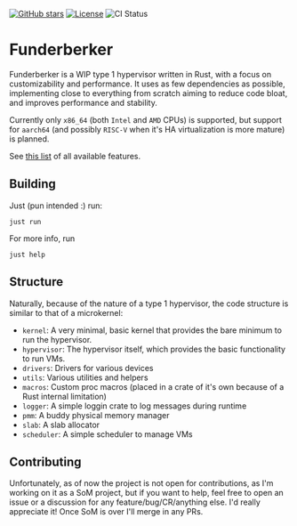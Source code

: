 [![GitHub stars](https://img.shields.io/github/stars/roeegg2/funderberker.svg)](https://github.com/funderberker-org/funderberker/stargazers)
[![License](https://img.shields.io/badge/License-GPLv3-blue.svg)](https://www.gnu.org/licenses/gpl-3.0)
![CI Status](https://img.shields.io/github/actions/workflow/status/funderberker-org/funderberker/ci.yaml?logo=github)


# Funderberker

Funderberker is a WIP type 1 hypervisor written in Rust, with a focus on customizability and performance. 
It uses as few dependencies as possible, implementing close to everything from scratch aiming to reduce code bloat, and improves performance and stability.

Currently only `x86_64` (both `Intel` and `AMD` CPUs) is supported, but support for `aarch64` (and possibly `RISC-V` when it's HA virtualization is more mature) is planned.

See [this list](kernel/Cargo.toml) of all available features.

## Building

Just (pun intended :) run:

```
just run
```

For more info, run 
```
just help
```

## Structure

Naturally, because of the nature of a type 1 hypervisor, the code structure is similar to that of a microkernel:
- `kernel`: A very minimal, basic kernel that provides the bare minimum to run the hypervisor.
- `hypervisor`: The hypervisor itself, which provides the basic functionality to run VMs.
- `drivers`: Drivers for various devices
- `utils`: Various utilities and helpers
- `macros`: Custom proc macros (placed in a crate of it's own because of a Rust internal limitation)
- `logger`: A simple loggin crate to log messages during runtime
- `pmm`: A buddy physical memory manager
- `slab`: A slab allocator
- `scheduler`: A simple scheduler to manage VMs


## Contributing

Unfortunately, as of now the project is not open for contributions, as I'm working on it as a SoM project, but if you want to help, feel free to open an issue or a discussion for any feature/bug/CR/anything else. I'd really appreciate it!
Once SoM is over I'll merge in any PRs.
